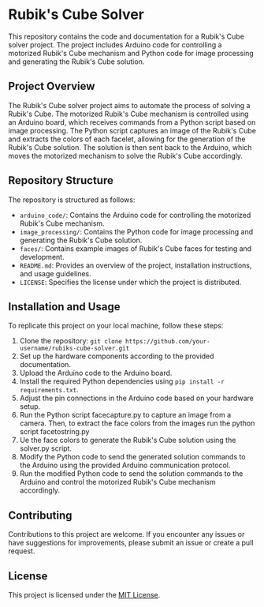 # Rubik's Cube Solver

This repository contains the code and documentation for a Rubik's Cube solver project. The project includes Arduino code for controlling a motorized Rubik's Cube mechanism and Python code for image processing and generating the Rubik's Cube solution.

## Project Overview

The Rubik's Cube solver project aims to automate the process of solving a Rubik's Cube. The motorized Rubik's Cube mechanism is controlled using an Arduino board, which receives commands from a Python script based on image processing. The Python script captures an image of the Rubik's Cube and extracts the colors of each facelet, allowing for the generation of the Rubik's Cube solution. The solution is then sent back to the Arduino, which moves the motorized mechanism to solve the Rubik's Cube accordingly.

## Repository Structure

The repository is structured as follows:

- `arduino_code/`: Contains the Arduino code for controlling the motorized Rubik's Cube mechanism.
- `image_processing/`: Contains the Python code for image processing and generating the Rubik's Cube solution.
- `faces/`: Contains example images of Rubik's Cube faces for testing and development.
- `README.md`: Provides an overview of the project, installation instructions, and usage guidelines.
- `LICENSE`: Specifies the license under which the project is distributed.

## Installation and Usage

To replicate this project on your local machine, follow these steps:

1. Clone the repository: `git clone https://github.com/your-username/rubiks-cube-solver.git`
2. Set up the hardware components according to the provided documentation.
3. Upload the Arduino code to the Arduino board.
4. Install the required Python dependencies using `pip install -r requirements.txt`.
5. Adjust the pin connections in the Arduino code based on your hardware setup.
6. Run the Python script facecapture.py to capture an image from a camera. Then, to extract the face colors from the images run the python script facetostring.py
7. Ue the face colors to generate the Rubik's Cube solution using the solver.py script.
8. Modify the Python code to send the generated solution commands to the Arduino using the provided Arduino communication protocol.
9. Run the modified Python code to send the solution commands to the Arduino and control the motorized Rubik's Cube mechanism accordingly.

## Contributing

Contributions to this project are welcome. If you encounter any issues or have suggestions for improvements, please submit an issue or create a pull request.

## License

This project is licensed under the [MIT License](LICENSE).

